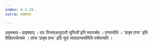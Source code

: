 ```yaml
---
index: 4.3.26
sutra: प्रावृषष्ठप्

---
```

_प्रावृषष्ठप्_ - प्रावृषष्ठप् । ठपः पित्त्वम्अनुदात्तौ सुप्पितौ॑ इति स्वारार्थम् । एण्यस्येति । 'प्रावृष एण्यः' इति विहितस्येत्यर्थः । एवंच 'प्रावृष एम्यः' इति सूत्रं जातादन्यार्थमिति पर्यवस्यति ।